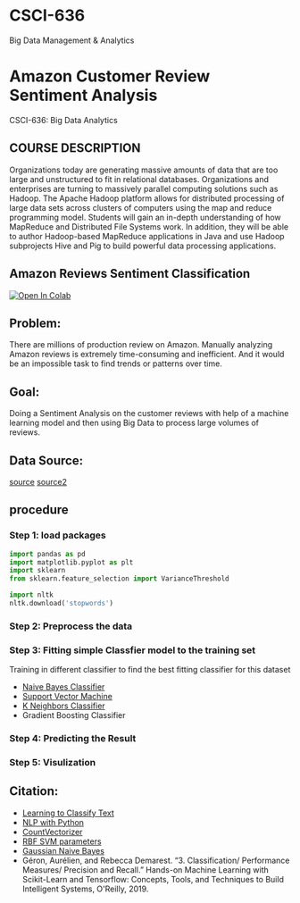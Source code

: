 # CSCI-636
 Big Data Management & Analytics

# Amazon Customer Review Sentiment Analysis
CSCI-636: Big Data Analytics

## COURSE DESCRIPTION
 Organizations today are generating massive amounts of data that are too large and unstructured to fit in relational databases. Organizations and enterprises are turning to massively parallel computing solutions such as Hadoop. The  Apache  Hadoop  platform  allows  for  distributed  processing  of  large  data  sets  across  clusters  of  computers using the map and reduce programming model.  Students will gain an in-depth understanding of how MapReduce and Distributed File Systems work. In addition, they will be able to author Hadoop-based MapReduce applications in Java and use Hadoop subprojects Hive and Pig to build powerful data processing applications.

## Amazon Reviews Sentiment Classification

[![Open In Colab](https://colab.research.google.com/assets/colab-badge.svg)](https://colab.research.google.com/drive/19J5wT-DyjY-2GjfDerY76WCslpSApy8H?usp=sharing)
## Problem:
 There are millions of production review on Amazon. Manually analyzing Amazon reviews is extremely time-consuming and inefficient. And it would be an impossible task to find trends or patterns over time.

## Goal:
 Doing a Sentiment Analysis on the customer reviews with help of a machine learning model and then using Big Data to process large volumes of reviews.

## Data Source:
 [source](https://s3.amazonaws.com/amazon-reviews-pds/readme.html)
 [source2](https://s3.amazonaws.com/amazon-reviews-pds/tsv/index.txt)


## procedure

### Step 1: load packages

 ```python
 import pandas as pd
 import matplotlib.pyplot as plt
 import sklearn
 from sklearn.feature_selection import VarianceThreshold

 import nltk
 nltk.download('stopwords')
 ```

### Step 2: Preprocess the data

### Step 3: Fitting simple Classfier model to the training set
 Training in different classifier
 to find the best fitting classifier for this dataset

 * [Naive Bayes Classifier](http://www.inf.ed.ac.uk/teaching/courses/inf2b/learnnotes/inf2b-learn-note07-2up.pdf)
 * [Support Vector Machine](https://scikit-learn.org/stable/modules/svm.html#)
 * [K Neighbors Classifier](https://scikit-learn.org/stable/modules/generated/sklearn.neighbors.KNeighborsClassifier.html#)
 * Gradient Boosting Classifier

### Step 4: Predicting the Result

### Step 5: Visulization

## Citation:
 * [Learning to Classify Text](https://www.nltk.org/book/ch06.html)
 * [NLP with Python](https://rpubs.com/pjozefek/669929)
 * [CountVectorizer](https://scikit-learn.org/stable/modules/generated/sklearn.feature_extraction.text.CountVectorizer.html)
 * [RBF SVM parameters](https://scikit-learn.org/stable/auto_examples/svm/plot_rbf_parameters.html)
 * [Gaussian Naive Bayes](https://scikit-learn.org/stable/modules/naive_bayes.html)
 * Géron, Aurélien, and Rebecca Demarest. “3. Classification/ Performance Measures/ Precision and Recall.” Hands-on Machine Learning with Scikit-Learn and Tensorflow: Concepts, Tools, and Techniques to Build Intelligent Systems, O'Reilly, 2019.
